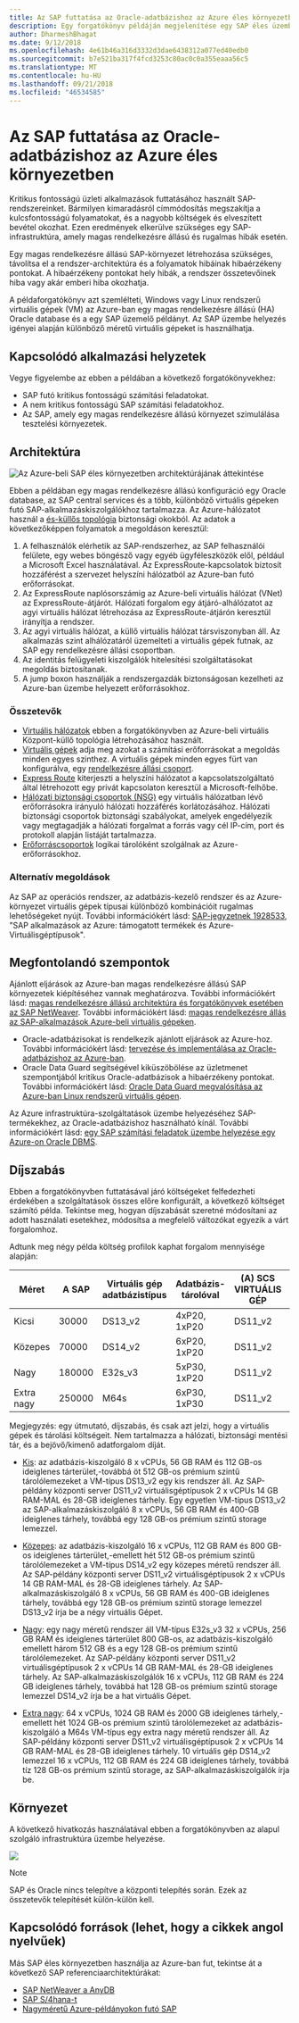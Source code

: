 ```yaml
---
title: Az SAP futtatása az Oracle-adatbázishoz az Azure éles környezetben
description: Egy forgatókönyv példáján megjelenítése egy SAP éles üzembe helyezés az Azure-ban Oracle-adatbázishoz.
author: DharmeshBhagat
ms.date: 9/12/2018
ms.openlocfilehash: 4e61b46a316d3332d3dae6438312a077ed40edb0
ms.sourcegitcommit: b7e521ba317f4fcd3253c80ac0c0a355eaaa56c5
ms.translationtype: MT
ms.contentlocale: hu-HU
ms.lasthandoff: 09/21/2018
ms.locfileid: "46534585"
---
```

# <a name="running-sap-in-production-using-an-oracle-database-on-azure"></a>Az SAP futtatása az Oracle-adatbázishoz az Azure éles környezetben

Kritikus fontosságú üzleti alkalmazások futtatásához használt SAP-rendszereinket. Bármilyen kimaradásról címmódosítás megszakítja a kulcsfontosságú folyamatokat, és a nagyobb költségek és elveszített bevétel okozhat. Ezen eredmények elkerülve szükséges egy SAP-infrastruktúra, amely magas rendelkezésre állású és rugalmas hibák esetén.

Egy magas rendelkezésre állású SAP-környezet létrehozása szükséges, távolítsa el a rendszer-architektúra és a folyamatok hibáinak hibaérzékeny pontokat. A hibaérzékeny pontokat hely hibák, a rendszer összetevőinek hiba vagy akár emberi hiba okozhatja.

A példaforgatókönyv azt szemlélteti, Windows vagy Linux rendszerű virtuális gépek (VM) az Azure-ban egy magas rendelkezésre állású (HA) Oracle database és a egy SAP üzemelő példányt.  Az SAP üzembe helyezés igényei alapján különböző méretű virtuális gépeket is használhatja.

## <a name="related-use-cases"></a>Kapcsolódó alkalmazási helyzetek

Vegye figyelembe az ebben a példában a következő forgatókönyvekhez:

* SAP futó kritikus fontosságú számítási feladatokat.
* A nem kritikus fontosságú SAP számítási feladatokhoz.
* Az SAP, amely egy magas rendelkezésre állású környezet szimulálása tesztelési környezetek.

## <a name="architecture"></a>Architektúra

![Az Azure-beli SAP éles környezetben architektúrájának áttekintése][architecture]

Ebben a példában egy magas rendelkezésre állású konfiguráció egy Oracle database, az SAP central services és a több, különböző virtuális gépeken futó SAP-alkalmazáskiszolgálókhoz tartalmazza. Az Azure-hálózatot használ a [és-küllős topológia](/azure/architecture/reference-architectures/hybrid-networking/hub-spoke) biztonsági okokból. Az adatok a következőképpen folyamatok a megoldáson keresztül:

1. A felhasználók elérhetik az SAP-rendszerhez, az SAP felhasználói felülete, egy webes böngésző vagy egyéb ügyféleszközök elől, például a Microsoft Excel használatával. Az ExpressRoute-kapcsolatok biztosít hozzáférést a szervezet helyszíni hálózatból az Azure-ban futó erőforrásokat.
2. Az ExpressRoute naplósorszámig az Azure-beli virtuális hálózat (VNet) az ExpressRoute-átjárót. Hálózati forgalom egy átjáró-alhálózatot az agyi virtuális hálózat létrehozása az ExpressRoute-átjárón keresztül irányítja a rendszer.
3. Az agyi virtuális hálózat, a küllő virtuális hálózat társviszonyban áll. Az alkalmazás szint alhálózatáról üzemelteti a virtuális gépek futnak, az SAP egy rendelkezésre állási csoportban.
4. Az identitás felügyeleti kiszolgálók hitelesítési szolgáltatásokat megoldás biztosítanak.
5. A jump boxon használják a rendszergazdák biztonságosan kezelheti az Azure-ban üzembe helyezett erőforrásokhoz.

### <a name="components"></a>Összetevők

* [Virtuális hálózatok](/azure/virtual-network/virtual-networks-overview) ebben a forgatókönyvben az Azure-beli virtuális Központ-küllő topológia létrehozásához használt.
* [Virtuális gépek](/azure/virtual-machines/windows/overview) adja meg azokat a számítási erőforrásokat a megoldás minden egyes szinthez. A virtuális gépek minden egyes fürt van konfigurálva, egy [rendelkezésre állási csoport](/azure/virtual-machines/windows/regions-and-availability#availability-sets).
* [Express Route](/azure/expressroute/expressroute-introduction) kiterjeszti a helyszíni hálózatot a kapcsolatszolgáltató által létrehozott egy privát kapcsolaton keresztül a Microsoft-felhőbe.
* [Hálózati biztonsági csoportok (NSG)](/azure/virtual-network/security-overview) egy virtuális hálózatban lévő erőforrásokra irányuló hálózati hozzáférés korlátozásához. Hálózati biztonsági csoportok biztonsági szabályokat, amelyek engedélyezik vagy megtagadják a hálózati forgalmat a forrás vagy cél IP-cím, port és protokoll alapján listáját tartalmazza. 
* [Erőforráscsoportok](/azure/azure-resource-manager/resource-group-overview#resource-groups) logikai tárolóként szolgálnak az Azure-erőforrásokhoz.

### <a name="alternatives"></a>Alternatív megoldások

Az SAP az operációs rendszer, az adatbázis-kezelő rendszer és az Azure-környezet virtuális gépek típusai különböző kombinációit rugalmas lehetőségeket nyújt. További információkért lásd: [SAP-jegyzetnek 1928533](https://launchpad.support.sap.com/#/notes/1928533), "SAP alkalmazások az Azure: támogatott termékek és Azure-Virtuálisgéptípusok".

## <a name="considerations"></a>Megfontolandó szempontok

Ajánlott eljárások az Azure-ban magas rendelkezésre állású SAP környezetek kiépítéséhez vannak meghatározva. További információkért lásd: [magas rendelkezésre állású architektúra és forgatókönyvek esetében az SAP NetWeaver](/azure/virtual-machines/workloads/sap/sap-high-availability-architecture-scenarios).
További információkért lásd: [magas rendelkezésre állás az SAP-alkalmazások Azure-beli virtuális gépeken](/azure/virtual-machines/workloads/sap/high-availability-guide).
* Oracle-adatbázisokat is rendelkezik ajánlott eljárások az Azure-hoz. További információkért lásd: [tervezése és implementálása az Oracle-adatbázishoz az Azure-ban](/azure/virtual-machines/workloads/oracle/oracle-design). 
* Oracle Data Guard segítségével kiküszöbölése az üzletmenet szempontjából kritikus Oracle-adatbázisok a hibaérzékeny pontokat. További információkért lásd: [Oracle Data Guard megvalósítása az Azure-ban Linux rendszerű virtuális gépen](/azure/virtual-machines/workloads/oracle/configure-oracle-dataguard).

Az Azure infrastruktúra-szolgáltatások üzembe helyezéséhez SAP-termékekhez, az Oracle-adatbázishoz használható kínál. További információkért lásd: [egy SAP számítási feladatok üzembe helyezése egy Azure-on Oracle DBMS](/azure/virtual-machines/workloads/sap/dbms_guide_oracle).

## <a name="pricing"></a>Díjszabás

Ebben a forgatókönyvben futtatásával járó költségeket felfedezheti érdekében a szolgáltatások összes előre konfigurált, a következő költséget számító példa. Tekintse meg, hogyan díjszabását szeretné módosítani az adott használati esetekhez, módosítsa a megfelelő változókat egyezik a várt forgalomhoz.

Adtunk meg négy példa költség profilok kaphat forgalom mennyisége alapján:

|Méret|A SAP|Virtuális gép adatbázistípus|Adatbázis-tárolóval|(A) SCS VIRTUÁLIS GÉP|(A) SCS-tároló|Alkalmazás VM-típus|Adattárolás|Azure díjkalkulátor|
|----|----|-------|-------|-----|---|---|--------|---------------|
|Kicsi|30000|DS13_v2|4xP20, 1xP20|DS11_v2|1 x P10|DS13_v2|1 x P10|[Kis](https://azure.com/e/45880ba0bfdf47d497851a7cf2650c7c)|
|Közepes|70000|DS14_v2|6xP20, 1xP20|DS11_v2|1 x P10|4 x DS13_v2|1 x P10|[Közepes](https://azure.com/e/9a523f79591347ca9a48c3aaa1406f8a)|
Nagy|180000|E32s_v3|5xP30, 1xP20|DS11_v2|1 x P10|6 x DS14_v2|1 x P10|[Nagy méretű](https://azure.com/e/f70fccf571e948c4b37d4fecc07cbf42)|
Extra nagy|250000|M64s|6xP30, 1xP30|DS11_v2|1 x P10|10 x DS14_v2|1 x P10|[Extra nagy](https://azure.com/e/58c636922cf94faf9650f583ff35e97b)|

Megjegyzés: egy útmutató, díjszabás, és csak azt jelzi, hogy a virtuális gépek és tárolási költségeit. Nem tartalmazza a hálózati, biztonsági mentési tár, és a bejövő/kimenő adatforgalom díját.

* [Kis](https://azure.com/e/45880ba0bfdf47d497851a7cf2650c7c): az adatbázis-kiszolgáló 8 x vCPUs, 56 GB RAM és 112 GB-os ideiglenes tárterület,-továbbá öt 512 GB-os prémium szintű tárolólemezeket a VM-típus DS13_v2 egy kis rendszer áll. Az SAP-példány központi server DS11_v2 virtuálisgéptípusok 2 x vCPUs 14 GB RAM-MAL és 28-GB ideiglenes tárhely. Egy egyetlen VM-típus DS13_v2 az SAP-alkalmazáskiszolgáló 8 x vCPUs, 56 GB RAM és 400-GB ideiglenes tárhely, továbbá egy 128 GB-os prémium szintű storage lemezzel.

* [Közepes](https://azure.com/e/9a523f79591347ca9a48c3aaa1406f8a): az adatbázis-kiszolgáló 16 x vCPUs, 112 GB RAM és 800 GB-os ideiglenes tárterület,-emellett hét 512 GB-os prémium szintű tárolólemezeket a VM-típus DS14_v2 egy közepes méretű rendszer áll. Az SAP-példány központi server DS11_v2 virtuálisgéptípusok 2 x vCPUs 14 GB RAM-MAL és 28-GB ideiglenes tárhely. Az SAP-alkalmazáskiszolgáló 8 x vCPUs, 56 GB RAM és 400-GB ideiglenes tárhely, továbbá egy 128 GB-os prémium szintű storage lemezzel DS13_v2 írja be a négy virtuális Gépet.

* [Nagy](https://azure.com/e/f70fccf571e948c4b37d4fecc07cbf42): egy nagy méretű rendszer áll VM-típus E32s_v3 32 x vCPUs, 256 GB RAM és ideiglenes tárterület 800 GB-os, az adatbázis-kiszolgáló emellett három 512 GB és a egy 128 GB-os prémium szintű tárolólemezeket. Az SAP-példány központi server DS11_v2 virtuálisgéptípusok 2 x vCPUs 14 GB RAM-MAL és 28-GB ideiglenes tárhely. Az SAP-alkalmazáskiszolgálók 16 x vCPUs, 112 GB RAM és 224 GB ideiglenes tárhely, továbbá hat 128 GB-os prémium szintű storage lemezzel DS14_v2 írja be a hat virtuális Gépet.

* [Extra nagy](https://azure.com/e/58c636922cf94faf9650f583ff35e97b): 64 x vCPUs, 1024 GB RAM és 2000 GB ideiglenes tárhely,-emellett hét 1024 GB-os prémium szintű tárolólemezeket az adatbázis-kiszolgáló a M64s VM-típus egy extra nagy méretű rendszer áll. Az SAP-példány központi server DS11_v2 virtuálisgéptípusok 2 x vCPUs 14 GB RAM-MAL és 28-GB ideiglenes tárhely. 10 virtuális gép DS14_v2 lemezzel 16 x vCPUs, 112 GB RAM és 224 GB ideiglenes tárhely, továbbá tíz 128 GB-os prémium szintű storage, az SAP-alkalmazáskiszolgálók írja be.

## <a name="deployment"></a>Környezet

A következő hivatkozás használatával ebben a forgatókönyvben az alapul szolgáló infrastruktúra üzembe helyezése.

<a
href="https://portal.azure.com/#create/Microsoft.Template/uri/https%3A%2F%2Fraw.githubusercontent.com%2Fmspnp%2Fsolution-architectures%2Fmaster%2Fapps%2Fsap-3tier-distributed-ora%2Fazuredeploy.json" target="_blank">
    <img src="http://azuredeploy.net/deploybutton.png"/>
</a>

> [!NOTE]
> SAP és Oracle nincs telepítve a központi telepítés során. Ezek az összetevők telepítését külön-külön kell.

## <a name="related-resources"></a>Kapcsolódó források (lehet, hogy a cikkek angol nyelvűek)

Más SAP éles környezetben használja az Azure-ban fut, tekintse át a következő SAP referenciaarchitektúrákat:
* [SAP NetWeaver a AnyDB](/azure/architecture/reference-architectures/sap/sap-netweaver) 
* [SAP S/4hana-t](/azure/architecture/reference-architectures/sap/sap-s4hana)
* [Nagyméretű Azure-példányokon futó SAP](/azure/architecture/reference-architectures/sap/hana-large-instances)

<!-- links -->
[architecture]: media/architecture-diagram-sap-production.png
